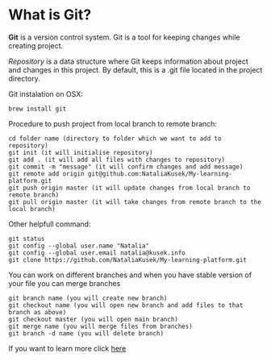 # What is **Git**?

**Git** is a version control system. Git is a tool for keeping changes while creating project.

*Repository* is a data structure where Git keeps information about project and changes in this project. By default, this is a .git file located in the project directory.

Git instalation on OSX:

```
brew install git
```

Procedure to push project from local branch to remote branch:

```
cd folder name (directory to folder which we want to add to repository)
git init (it will initialise repository)
git add . (it will add all files with changes to repository)
git commit -m "message" (it will confirm changes and add message)
git remote add origin git@github.com:NataliaKusek/My-learning-platform.git
git push origin master (it will update changes from local branch to remote branch)
git pull origin master (it will take changes from remote branch to the local branch)
```

Other helpfull command:

```
git status
git config --global user.name "Natalia"
git config --global user.email natalia@kusek.info
git clone https://github.com/NataliaKusek/My-learning-platform.git
```

You can work on different branches and when you have stable version of your file you can merge branches

```
git branch name (you will create new branch)
git checkout name (you will open new branch and add files to that branch as above)
git checkout master (you will open main branch)
git merge name (you will merge files from branches)
git branch -d name (you will delete branch)
```


If you want to learn more click [here](https://git-scm.com/documentation "Git home page")

